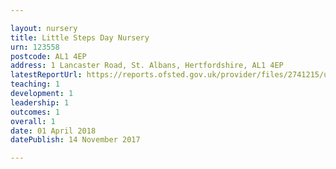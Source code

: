 ```yaml
---

layout: nursery
title: Little Steps Day Nursery
urn: 123558
postcode: AL1 4EP
address: 1 Lancaster Road, St. Albans, Hertfordshire, AL1 4EP
latestReportUrl: https://reports.ofsted.gov.uk/provider/files/2741215/urn/123558.pdf
teaching: 1
development: 1
leadership: 1
outcomes: 1
overall: 1
date: 01 April 2018 
datePublish: 14 November 2017

---
```

